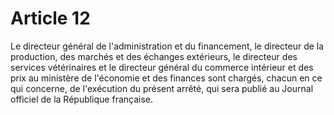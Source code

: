 # Article 12

Le directeur général de l'administration et du financement, le directeur de la production, des marchés et des échanges extérieurs, le directeur des services vétérinaires et le directeur général du commerce intérieur et des prix au ministère de l'économie et des finances sont chargés, chacun en ce qui concerne, de l'exécution du présent arrêté, qui sera publié au Journal officiel de la République française.
